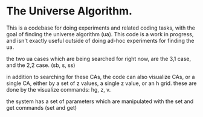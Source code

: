 # The Universe Algorithm.

This is a codebase for doing experiments and related coding tasks, with the goal of finding the universe algorithm (ua). This code is a work in progress, and isn't exactly useful outside of doing ad-hoc experiments for finding the ua.

the two ua cases which are being searched for right now, are the 3,1 case,  and the 2,2 case. (sb, s, ss)

in addition to searching for these CAs, the code can also visualize CAs, or a single CA, either by a set of z values, a single z value, or an h grid. these are done by the visualize commands: hg, z, v.

the system has a set of parameters which are manipulated with the set and get commands (set and get)
